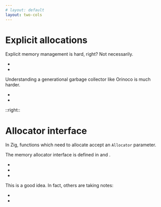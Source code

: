 ```yaml
---
# layout: default
layout: two-cols
---
```

# Explicit allocations

<Transform scale="0.85">

Explicit memory management is hard, right? Not necessarily.

- <Anchor 
  href="https://youtu.be/c0g3S_2QxWM" 
  text="Code for Game Developers - Anatomy of a Memory Allocation (Jorge Rodriguez)" />
- <Anchor 
  href="https://youtu.be/MvDUe2evkHg" 
  text="Introduction to General Purpose Allocation (Casey Muratori)" />

Understanding a generational garbage collector like Orinoco is much harder.

- <Anchor href="https://youtu.be/Scxz6jVS4Ls" text="Orinoco: The new V8 Garbage Collector (Peter Marshall)" />
- <Anchor 
  href="https://dmitrysoshnikov.teachable.com/p/essentials-of-garbage-collectors" 
  text="Garbage Collection Algorithms — Dmitry Soshnikov" 
  alt="course on garbage collection algorithms by Dmitry Soshnikov" />

</Transform>

::right::

# Allocator interface

<Transform scale="0.85">

In Zig, functions which need to allocate accept an <code class="inline-code">Allocator</code> parameter.

<p>
  The memory allocator interface is defined in <Anchor 
  href="https://github.com/ziglang/zig/blob/master/lib/std/mem/Allocator.zig" 
  text="std/mem/Allocator.zig" 
  alt="Zig std.mem module" /> and <Anchor 
  href="https://github.com/ziglang/zig/blob/master/lib/std/mem.zig" 
  text="std/mem.zig" 
  alt="Zig std.mem module" />.
</p>

- <Anchor 
  href="https://youtu.be/vHWiDx_l4V0" 
  text="What's a Memory Allocator Anyway? - Benjamin Feng" 
  alt="Benjamin Feng explains what a memory allocator is, and showcases various memory allocators in Zig" />
- <Anchor 
  href="https://www.lagerdata.com/articles/testing-memory-allocation-failures-with-zig" 
  text="Testing memory allocation failures with Zig" />
- <Anchor 
  href="https://ziglang.org/documentation/master/#Choosing-an-Allocator" 
  text="Choosing an Allocator" />

This is a good idea. In fact, others are taking notes:

- <Anchor href="https://github.com/fitzgen/bumpalo" text="fitzgen/bumpalo" />
- <Anchor href="https://doc.rust-lang.org/std/alloc/trait.Allocator.html" text="Trait std::alloc::Allocator" />

</Transform>

<!--
At 27:45 Casey Muratori starts implementing an arena allocator.
-->
